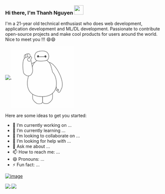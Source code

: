 ### Hi there, I'm Thanh Nguyen <img width="30px" height="30px" src="https://raw.githubusercontent.com/iampavangandhi/iampavangandhi/master/gifs/Hi.gif" />

I'm a 21-year old technical enthusiast who does web development, application development and ML/DL development. Passionate to contribute open-source projects and make cool products for users around the world.
Nice to meet you !!! 😄😄

<a href="https://github.com/anuraghazra/github-readme-stats">
  <img align="center" src="https://github-readme-stats.vercel.app/api?username=thanhqng1510&hide=prs&count_private=true&show_icons=true" />
</a>
<a href="#"><img align="center" src="https://github.com/thanhqng1510/thanhqng1510/blob/main/assets/waving.gif" /></a>

Here are some ideas to get you started:

- 🔭 I’m currently working on ...
- 🌱 I’m currently learning ...
- 👯 I’m looking to collaborate on ...
- 🤔 I’m looking for help with ...
- 💬 Ask me about ...
- 📫 How to reach me: ...
- 😄 Pronouns: ...
- ⚡ Fun fact: ...

[![image](https://img.shields.io/badge/WhatsApp-25D366?style=for-the-badge&logo=whatsapp&logoColor=white)](https://www.google.com.vn)

<a href="https://github.com/anuraghazra/github-readme-stats">
  <img align="center" src="https://github-readme-stats.vercel.app/api/pin/?username=thanhqng1510&repo=Algorithm" />
</a>
<a href="https://github.com/anuraghazra/convoychat">
  <img align="center" src="https://github-readme-stats.vercel.app/api/top-langs/?username=thanhqng1510&layout=compact" />
</a>
